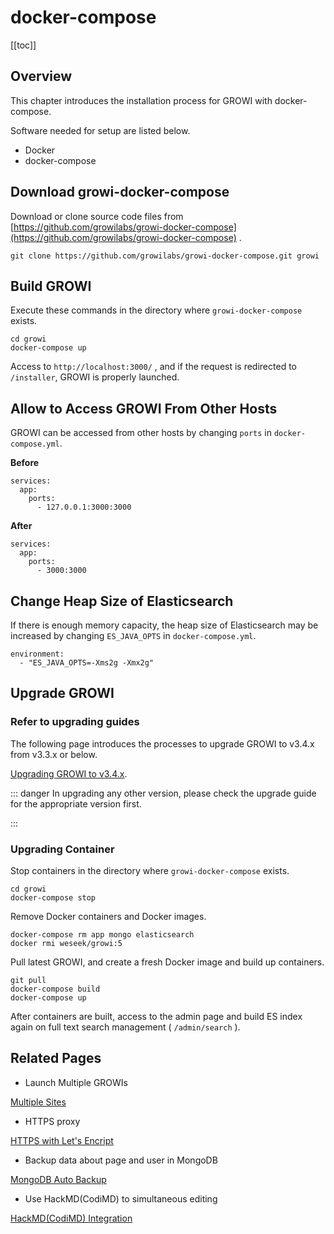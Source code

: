 # docker-compose

[[toc]]

## Overview

This chapter introduces the installation process for GROWI with docker-compose.

Software needed for setup are listed below.

* Docker
* docker-compose

## Download growi-docker-compose

Download or clone source code files from [https://github.com/growilabs/growi-docker-compose](https://github.com/growilabs/growi-docker-compose) .

```text
git clone https://github.com/growilabs/growi-docker-compose.git growi
```

## Build GROWI

Execute these commands in the directory where `growi-docker-compose` exists.

```text
cd growi
docker-compose up
```

Access to `http://localhost:3000/` , and if the request is redirected to `/installer`, GROWI is properly launched.

## Allow to Access GROWI From Other Hosts

GROWI can be accessed from other hosts by changing `ports` in `docker-compose.yml`.

**Before**

```text
services:
  app:
    ports:
      - 127.0.0.1:3000:3000
```

**After**

```text
services:
  app:
    ports:
      - 3000:3000
```

## Change Heap Size of Elasticsearch

If there is enough memory capacity, the heap size of Elasticsearch may be increased by changing `ES_JAVA_OPTS` in `docker-compose.yml`.

```text
environment:
  - "ES_JAVA_OPTS=-Xms2g -Xmx2g"
```

## Upgrade GROWI

### Refer to upgrading guides

The following page introduces the processes to upgrade GROWI to v3.4.x from v3.3.x or below.

[Upgrading GROWI to v3.4.x](/en/admin-guide/upgrading/34x.html).

::: danger
In upgrading any other version, please check the upgrade guide for the appropriate version first.

:::

### Upgrading Container

Stop containers in the directory where `growi-docker-compose` exists.

```text
cd growi
docker-compose stop
```

Remove Docker containers and Docker images.

```text
docker-compose rm app mongo elasticsearch
docker rmi weseek/growi:5
```

Pull latest GROWI, and create a fresh Docker image and build up containers.

```text
git pull
docker-compose build
docker-compose up
```

After containers are built, access to the admin page and build ES index again on full text search management ( `/admin/search` ).

## Related Pages

* Launch Multiple GROWIs

[Multiple Sites](/en/admin-guide/admin-cookbook/multi-app.html)

* HTTPS proxy

[HTTPS with Let's Encript](/en/admin-guide/admin-cookbook/lets-encrypt.html)

* Backup data about page and user in MongoDB

[MongoDB Auto Backup](/en/admin-guide/admin-cookbook/mongodb-backup-regular.html#manage-with-docker-compose)

* Use HackMD(CodiMD) to simultaneous editing

[HackMD(CodiMD) Integration](/en/admin-guide/admin-cookbook/integrate-with-hackmd.html)
